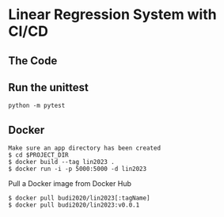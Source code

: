 # Linear Regression System with CI/CD

## The Code

## Run the unittest
```
python -m pytest
```

## Docker
```
Make sure an app directory has been created
$ cd $PROJECT_DIR
$ docker build --tag lin2023 .
$ docker run -i -p 5000:5000 -d lin2023
```

Pull a Docker image from Docker Hub
```
$ docker pull budi2020/lin2023[:tagName]
$ docker pull budi2020/lin2023:v0.0.1
```
